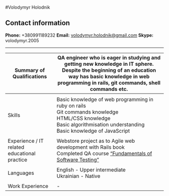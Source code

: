 
#Volodymyr Holodnik

Contact information
-------------

**Phone:** +380991189232
**Email:** volodymyr.holodnik@gmail.com
**Skype:** volodymyr.2005

-------------



|         Summary of  Qualifications           |                  QA engineer who is eager in studying and getting new knowledge in IT sphere. Despite the beginning of an education way has basic knowledge in web programming in rails, git commands, shell commands etc. |
| ----------------------------------------------- | ---------------------------------------------- |
|                                                         |                                                              |
|            Skills                                    |           Basic knowledge of web programming in ruby on rails <br /> Git commands knowledge  <br /> HTML/CSS knowledge <br /> Basic algorithmisation understanding   <br /> Basic knowledge of JavaScript <br />            |
|                                                       |                                                               |
|             Experience / IT related educational practice    |         Webstore project as to Agile web development with Rails book <br /> Completed QA course [“Fundamentals of Software Testing”][1]                 |
|                                                      |                                                           |
| Languages                                   | English - Upper intermediate        <br/> Ukrainian - Native  |
|                                                      |                                                           |
|       Work Experience                            |   -  |




[1]: https://clients.qatestlab.com/achievements/50jn856t13t6os2tn4qrh0qmn

